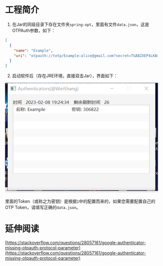 # 工程简介

1. 在Jar的同级目录下存在文件夹`spring-opt`，里面有文件`data.json`，这是OTPAuth参数，如下：

```json
[
  {
    "name": "Example",
    "uri": "otpauth://totp/Example:alice@gmail.com?secret=TGABZXEP4LKB46AX&issuer=Example"
  }
]
```

2. 启动软件后（存在JRE环境，直接双击Jar），界面如下：

![1.png](assets/1.png)

里面的Token（或称之为密钥）是根据`1`中的配置而来的，如果您需要配置自己的OTP Token，请填写正确的`data.json`。

# 延伸阅读

[https://stackoverflow.com/questions/28057161/google-authenticator-missing-otpauth-protocol-parameter](https://stackoverflow.com/questions/28057161/google-authenticator-missing-otpauth-protocol-parameter)
